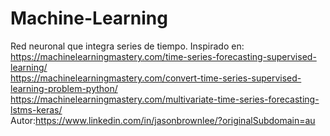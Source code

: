 # Machine-Learning
Red neuronal que integra series de tiempo.
Inspirado en:                                                       
https://machinelearningmastery.com/time-series-forecasting-supervised-learning/                                                 
https://machinelearningmastery.com/convert-time-series-supervised-learning-problem-python/                                                    
https://machinelearningmastery.com/multivariate-time-series-forecasting-lstms-keras/                                                                              
Autor:https://www.linkedin.com/in/jasonbrownlee/?originalSubdomain=au
